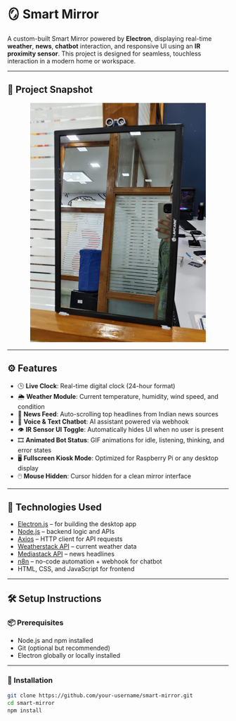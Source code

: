# 🪞 Smart Mirror

A custom-built Smart Mirror powered by **Electron**, displaying real-time **weather**, **news**, **chatbot** interaction, and responsive UI using an **IR proximity sensor**. This project is designed for seamless, touchless interaction in a modern home or workspace.

---

## 📸 Project Snapshot

<p align="center">
  <img src="image/SmartMirror.jpg" alt="Sample Image 1" width="400"/>
</p>

---

## ⚙️ Features

- 🕒 **Live Clock**: Real-time digital clock (24-hour format)
- 🌦️ **Weather Module**: Current temperature, humidity, wind speed, and condition
- 📰 **News Feed**: Auto-scrolling top headlines from Indian news sources
- 💬 **Voice & Text Chatbot**: AI assistant powered via webhook
- 👁️ **IR Sensor UI Toggle**: Automatically hides UI when no user is present
- 🎞️ **Animated Bot Status**: GIF animations for idle, listening, thinking, and error states
- 🖥️ **Fullscreen Kiosk Mode**: Optimized for Raspberry Pi or any desktop display
- 🖱️ **Mouse Hidden**: Cursor hidden for a clean mirror interface

---

## 🧱 Technologies Used

- [Electron.js](https://www.electronjs.org/) – for building the desktop app
- [Node.js](https://nodejs.org/) – backend logic and APIs
- [Axios](https://axios-http.com/) – HTTP client for API requests
- [Weatherstack API](https://weatherstack.com/) – current weather data
- [Mediastack API](https://mediastack.com/) – news headlines
- [n8n](https://n8n.io/) – no-code automation + webhook for chatbot
- HTML, CSS, and JavaScript for frontend

---

## 🛠️ Setup Instructions

### 📦 Prerequisites

- Node.js and npm installed
- Git (optional but recommended)
- Electron globally or locally installed

---

### 🔧 Installation

```bash
git clone https://github.com/your-username/smart-mirror.git
cd smart-mirror
npm install

